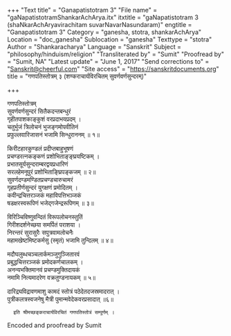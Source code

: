 +++
"Text title" = "Ganapatistotram 3"
"File name" = "gaNapatistotramShankarAchArya.itx"
itxtitle = "gaNapatistotram 3 (shaNkarAchAryavirachitam suvarNavarNasundaram)"
engtitle = "Ganapatistotram 3"
Category = "ganesha, stotra, shankarAchArya"
Location = "doc_ganesha"
Sublocation = "ganesha"
Texttype = "stotra"
Author = "Shankaracharya"
Language = "Sanskrit"
Subject = "philosophy/hinduism/religion"
"Transliterated by" = "Sumit"
"Proofread by" = "Sumit, NA"
"Latest update" = "June 1, 2017"
"Send corrections to" = "Sanskrit@cheerful.com"
"Site access" = "https://sanskritdocuments.org"
title = "गणपतिस्तोत्रम् ३ (शण्कराचार्यविरचितम् सुवर्णवर्णसुन्दरम्)"

+++
  
 गणपतिस्तोत्रम्   
सुवर्णवर्णसुन्दरं सितैकदन्तबन्धुरं  
      गृहीतपाशकाङ्कुशं वरप्रदाभयप्रदम् ।   
चतुर्भुजं त्रिलोचनं भुजङ्गमोपवीतिनं  
      प्रफुल्लवारिजासनं भजामि सिन्धुराननम् ॥ १॥  
  
किरीटहारकुण्डलं प्रदीप्तबाहुभूषणं  
      प्रचण्डरत्नकङ्कणं प्रशोभिताङ्ङ्घ्रयष्टिकम् ।   
प्रभातसूर्यसुन्दराम्बरद्वयप्रधारिणं  
      सरलहेमनूपुरं प्रशोभिताङ्घ्रिपङ्कजम् ॥ २॥   
सुवर्णदण्डमण्डितप्रचण्डचारुचामरं  
      गृहप्रतीर्णसुन्दरं युगक्षणं प्रमोदितम् ।  
कवीन्द्रचित्तरञ्जकं महाविपत्तिभञ्जकं   
      षडक्षरस्वरूपिणं भजेद्गजेन्द्ररूपिणम् ॥ ३॥  
  
विरिञ्चिविष्णुवन्दितं विरूपलोचनस्तुतिं  
      गिरीशदर्शनेच्छया समर्पितं पराशया ।  
निरन्तरं सुरासुरैः सपुत्रवामलोचनैः  
      महामखेष्टमिष्टकर्मसु (स्मृतं) भजामि तुन्दिलम् ॥ ४॥  
  
मदौघलुब्धचञ्चलार्कमञ्जुगुञ्जितारवं  
      प्रबुद्धचित्तरञ्जकं प्रमोदकर्णचालकम् ।  
अनन्यभक्तिमानवं प्रचण्डमुक्तिदायकं  
      नमामि नित्यमादरेण वक्रतुण्डनायकम् ॥ ५॥  
  
दारिद्र्यविद्रावणमाशु कामदं स्तोत्रं पठेदेतदजस्रमादरात् ।  
पुत्रीकलत्रस्वजनेषु मैत्री पुमान्मवेदेकवरप्रसादात् ॥६॥  
  
      इति श्रीमच्छङ्कराचार्यविरचितं गणपतिस्तोत्रं सम्पूर्णम् ।  
  
Encoded and proofread by Sumit  
  
